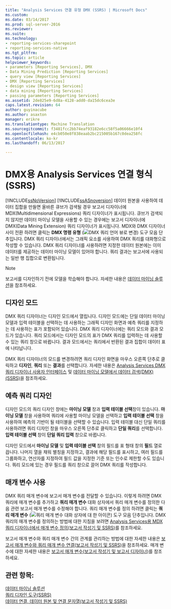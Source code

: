 ```yaml
---
title: "Analysis Services 연결 유형 DMX (SSRS) | Microsoft Docs"
ms.custom: 
ms.date: 03/14/2017
ms.prod: sql-server-2016
ms.reviewer: 
ms.suite: 
ms.technology:
- reporting-services-sharepoint
- reporting-services-native
ms.tgt_pltfrm: 
ms.topic: article
helpviewer_keywords:
- parameters [Reporting Services], DMX
- Data Mining Prediction [Reporting Services]
- query view [Reporting Services]
- DMX [Reporting Services]
- design view [Reporting Services]
- data mining [Reporting Services]
- passing parameters [Reporting Services]
ms.assetid: 2de825e9-6d8a-4128-add0-da15dc6cea3e
caps.latest.revision: 64
author: guyinacube
ms.author: asaxton
manager: erikre
ms.translationtype: Machine Translation
ms.sourcegitcommit: f3481fcc2bb74eaf93182e6cc58f5a06666e10f4
ms.openlocfilehash: e4cb050e8f838eaab2bc215005b167c0dea258fc
ms.contentlocale: ko-kr
ms.lasthandoff: 06/13/2017

---
```

# <a name="analysis-services-connection-type-for-dmx-ssrs"></a>DMX용 Analysis Services 연결 형식(SSRS)
  [!INCLUDE[ssNoVersion](../../includes/ssnoversion-md.md)] [!INCLUDE[ssASnoversion](../../includes/ssasnoversion-md.md)] 데이터 원본을 사용하여 데이터 집합을 만들면 올바른 큐브가 검색될 경우 보고서 디자이너에 MDX(Multidimensional Expressions) 쿼리 디자이너가 표시됩니다. 큐브가 검색되지 않지만 데이터 마이닝 모델을 사용할 수 있는 경우에는 보고서 디자이너에 DMX(Data Mining Extension) 쿼리 디자이너가 표시됩니다. MDX와 DMX 디자이너 사이 전환 하려면 클릭는 **DMX 명령 유형** (![DMX 쿼리 언어 뷰로 변경](../../reporting-services/report-data/media/rsqdicon-commandtypedmx.gif "DMX 쿼리 언어 뷰로 변경")) 도구 모음 단추입니다. DMX 쿼리 디자이너에서는 그래픽 요소를 사용하여 DMX 쿼리를 대화형으로 작성할 수 있습니다. DMX 쿼리 디자이너를 사용하려면 지정한 데이터 원본에는 이미 데이터를 제공하는 데이터 마이닝 모델이 있어야 합니다. 쿼리 결과는 보고서에 사용되는 일반 행 집합으로 변환됩니다.  
  
> [!NOTE]  
>  보고서를 디자인하기 전에 모델을 학습해야 합니다. 자세한 내용은 [데이터 마이닝 솔루션](../../analysis-services/data-mining/data-mining-solutions.md)을 참조하세요.  
  
## <a name="design-mode"></a>디자인 모드  
 DMX 쿼리 디자이너는 디자인 모드에서 열립니다. 디자인 모드에는 단일 데이터 마이닝 모델과 입력 테이블을 선택하는 데 사용하는 그래픽 디자인 화면과 예측 쿼리를 지정하는 데 사용하는 표가 포함되어 있습니다. DMX 쿼리 디자이너에는 쿼리 모드와 결과 모드가 있습니다. 쿼리 모드에서는 디자인 모드의 표가 DMX 쿼리를 입력하는 데 사용할 수 있는 쿼리 창으로 바뀝니다. 결과 모드에서는 쿼리에서 반환된 결과 집합이 데이터 표에 나타납니다.  
  
 DMX 쿼리 디자이너의 모드를 변경하려면 쿼리 디자인 화면을 마우스 오른쪽 단추로 클릭하고 **디자인**, **쿼리** 또는 **결과**를 선택합니다. 자세한 내용은 [Analysis Services DMX 쿼리 디자이너 사용자 인터페이스](../../reporting-services/report-data/analysis-services-dmx-query-designer-user-interface.md) 및 [데이터 마이닝 모델에서 데이터 검색&#40;DMX&#41;&#40;SSRS&#41;](../../reporting-services/report-data/retrieve-data-from-a-data-mining-model-dmx-ssrs.md)을 참조하세요.  
  
## <a name="designing-a-prediction-query"></a>예측 쿼리 디자인  
 디자인 모드의 쿼리 디자인 창에는 **마이닝 모델** 창과 **입력 테이블 선택**창이 있습니다. **마이닝 모델** 창을 사용하여 쿼리에 사용할 마이닝 모델을 선택하고 **입력 테이블 선택** 창을 사용하여 예측의 기반이 될 테이블을 선택할 수 있습니다. 입력 테이블 대신 단일 쿼리를 사용하려면 쿼리 디자인 창을 마우스 오른쪽 단추로 클릭하고 **단일 쿼리**를 선택합니다. **입력 테이블 선택** 창이 **단일 쿼리 입력** 창으로 바뀝니다.  
  
 디자인 모드에서 **마이닝 모델** 및 **입력 테이블 선택** 창의 필드를 표 형태 창의 **필드** 열로 끕니다. 나머지 열을 채워 별칭을 지정하고, 결과에 해당 필드를 표시하고, 여러 필드를 그룹화하고, 연산자를 지정하여 필드 값을 지정한 기준 또는 인수로 제한할 수도 있습니다. 쿼리 모드에 있는 경우 필드를 쿼리 창으로 끌어 DMX 쿼리를 작성합니다.  
  
## <a name="using-parameters"></a>매개 변수 사용  
 DMX 쿼리 매개 변수에 보고서 매개 변수를 전달할 수 있습니다. 이렇게 하려면 DMX 쿼리에 매개 변수를 추가하고 **쿼리 매개 변수** 대화 상자에서 쿼리 매개 변수를 정의한 다음 관련 보고서 매개 변수를 수정해야 합니다. 쿼리 매개 변수를 정의 하려면 클릭는 **쿼리 매개 변수** (![쿼리 매개 변수 대화 상자에 대 한 아이콘](../../reporting-services/report-data/media/iconqueryparameter.gif "쿼리 매개 변수 대화 상자에 대 한 아이콘")) 도구 모음 단추입니다. DMX 쿼리의 매개 변수를 정의하는 방법에 대한 지침을 보려면 [Analysis Services용 MDX 쿼리 디자이너에서 매개 변수 정의&#40;보고서 작성기 및 SSRS&#41;](../../reporting-services/report-data/define-parameters-in-the-mdx-query-designer-for-analysis-services.md)를 참조하세요.  
  
 보고서 매개 변수와 쿼리 매개 변수 간의 관계를 관리하는 방법에 대한 자세한 내용은 [보고서 매개 변수와 쿼리 매개 변수 연결&#40;보고서 작성기 및 SSRS&#41;](../../reporting-services/report-data/associate-a-query-parameter-with-a-report-parameter-report-builder-and-ssrs.md)을 참조하세요. 매개 변수에 대한 자세한 내용은 [보고서 매개 변수&#40;보고서 작성기 및 보고서 디자이너&#41;](../../reporting-services/report-design/report-parameters-report-builder-and-report-designer.md)를 참조하세요.  
  
## <a name="see-also"></a>관련 항목:  
 [데이터 마이닝 솔루션](../../analysis-services/data-mining/data-mining-solutions.md)   
 [쿼리 디자인 도구&#40;SSRS&#41;](../../reporting-services/report-data/query-design-tools-ssrs.md)   
 [데이터 연결, 데이터 원본 및 연결 문자열&#40;보고서 작성기 및 SSRS&#41;](../../reporting-services/report-data/data-connections-data-sources-and-connection-strings-report-builder-and-ssrs.md)  
  
  
